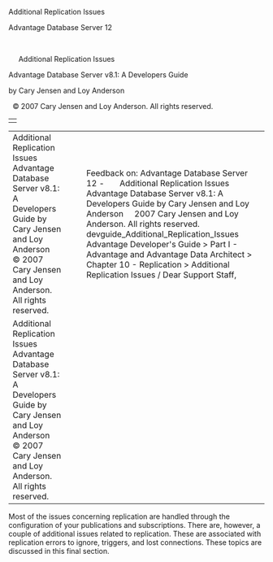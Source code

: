 Additional Replication Issues




Advantage Database Server 12  

 

     Additional Replication Issues

Advantage Database Server v8.1: A Developers Guide

by Cary Jensen and Loy Anderson

  © 2007 Cary Jensen and Loy Anderson. All rights reserved.

|  |
| --- |
|  |

|  |  |  |  |  |
| --- | --- | --- | --- | --- |
| Additional Replication Issues  Advantage Database Server v8.1: A Developers Guide  by Cary Jensen and Loy Anderson    © 2007 Cary Jensen and Loy Anderson. All rights reserved. |  |  | Feedback on: Advantage Database Server 12 -       Additional Replication Issues Advantage Database Server v8.1: A Developers Guide by Cary Jensen and Loy Anderson     2007 Cary Jensen and Loy Anderson. All rights reserved. devguide\_Additional\_Replication\_Issues Advantage Developer's Guide > Part I - Advantage and Advantage Data Architect > Chapter 10 - Replication > Additional Replication Issues / Dear Support Staff, |  |
| Additional Replication Issues  Advantage Database Server v8.1: A Developers Guide  by Cary Jensen and Loy Anderson    © 2007 Cary Jensen and Loy Anderson. All rights reserved. |  |  |  |  |

Most of the issues concerning replication are handled through the configuration of your publications and subscriptions. There are, however, a couple of additional issues related to replication. These are associated with replication errors to ignore, triggers, and lost connections. These topics are discussed in this final section.